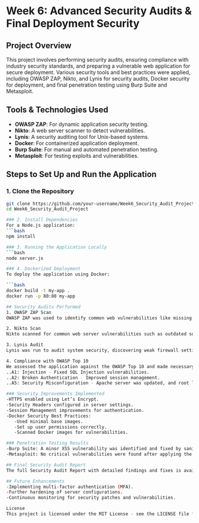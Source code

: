 # Week 6: Advanced Security Audits & Final Deployment Security

## Project Overview
This project involves performing security audits, ensuring compliance with industry security standards, and preparing a vulnerable web application for secure deployment. Various security tools and best practices were applied, including OWASP ZAP, Nikto, and Lynis for security audits, Docker security for deployment, and final penetration testing using Burp Suite and Metasploit.

## Tools & Technologies Used
- **OWASP ZAP**: For dynamic application security testing.
- **Nikto**: A web server scanner to detect vulnerabilities.
- **Lynis**: A security auditing tool for Unix-based systems.
- **Docker**: For containerized application deployment.
- **Burp Suite**: For manual and automated penetration testing.
- **Metasploit**: For testing exploits and vulnerabilities.

## Steps to Set Up and Run the Application

### 1. Clone the Repository
```bash
git clone https://github.com/your-username/Week6_Security_Audit_Project.git
cd Week6_Security_Audit_Project

### 2. Install Dependencies
For a Node.js application:
```bash
npm install

### 3. Running the Application Locally
```bash
node server.js

### 4. Dockerized Deployment
To deploy the application using Docker:

```bash
docker build -t my-app .
docker run -p 80:80 my-app

## Security Audits Performed
1. OWASP ZAP Scan
OWASP ZAP was used to identify common web vulnerabilities like missing security headers, XSS issues, and weak session management.

2. Nikto Scan
Nikto scanned for common web server vulnerabilities such as outdated software and directory listing enabled.

3. Lynis Audit
Lynis was run to audit system security, discovering weak firewall settings and SSH configuration issues.

4. Compliance with OWASP Top 10
We assessed the application against the OWASP Top 10 and made necessary fixes:
..A1: Injection - Fixed SQL Injection vulnerabilities.
..A2: Broken Authentication - Improved session management.
..A5: Security Misconfiguration - Apache server was updated, and root login for SSH was disabled.

### Security Improvements Implemented
-HTTPS enabled using Let’s Encrypt.
-Security Headers configured in server settings.
-Session Management improvements for authentication.
-Docker Security Best Practices:
   -Used minimal base images.
   -Set up user permissions correctly.
   -Scanned Docker images for vulnerabilities.

### Penetration Testing Results
-Burp Suite: A minor XSS vulnerability was identified and fixed by sanitizing user input.
-Metasploit: No critical vulnerabilities were found after applying the necessary security patches.

## Final Security Audit Report
The full Security Audit Report with detailed findings and fixes is available here.

## Future Enhancements
-Implementing multi-factor authentication (MFA).
-Further hardening of server configurations.
-Continuous monitoring for security patches and vulnerabilities.

License
This project is licensed under the MIT License - see the LICENSE file for details.









